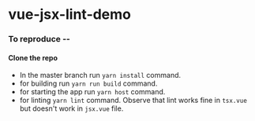 # vue-jsx-lint-demo

### To reproduce --
#### Clone the repo

- In the master branch run `yarn install` command.
- for building run `yarn run build` command.
- for starting the app run `yarn host` command.
- for linting `yarn lint` command. Observe that lint works fine in `tsx.vue` but doesn't work in `jsx.vue` file.

